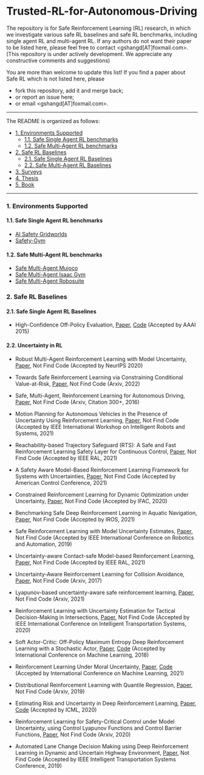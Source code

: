 # Trusted-RL-for-Autonomous-Driving








The repository is for Safe Reinforcement Learning (RL) research, in which we investigate various safe RL baselines and safe RL benchmarks, including single agent RL and multi-agent RL. If any authors do not want their paper to be listed here, please feel free to contact <gshangd[AT]foxmail.com>. (This repository is under actively development. We appreciate any constructive comments and suggestions)


You are more than welcome to update this list! If you find a paper about Safe RL which is not listed here, please

- fork this repository, add it and merge back;
- or report an issue here;
- or email <gshangd[AT]foxmail.com>.

***
The README is organized as follows:
- [1. Environments Supported](#1-environments-supported)
  * [1.1. Safe Single Agent RL benchmarks](#11-safe-single-agent-rl-benchmarks)
  * [1.2. Safe Multi-Agent RL benchmarks](#12-safe-multi-agent-rl-benchmarks)
- [2. Safe RL Baselines](#2-safe-rl-baselines)
  * [2.1. Safe Single Agent RL Baselines](#21-safe-single-agent-rl-baselines)
  * [2.2. Safe Multi-Agent RL Baselines](#22-safe-multi-agent-rl-baselines)
- [3. Surveys](#3-surveys)
- [4. Thesis](#4-thesis)
- [5. Book](#5-book)

***



### 1. Environments Supported
#### 1.1. Safe Single Agent RL benchmarks
- [AI Safety Gridworlds](https://github.com/deepmind/ai-safety-gridworlds)
- [Safety-Gym](https://github.com/openai/safety-gym)

#### 1.2. Safe Multi-Agent RL benchmarks
- [Safe Multi-Agent Mujoco](https://github.com/chauncygu/Safe-Multi-Agent-Mujoco)
- [Safe Multi-Agent Isaac Gym](https://github.com/chauncygu/Safe-Multi-Agent-Isaac-Gym)
- [Safe Multi-Agent Robosuite](https://github.com/chauncygu/Safe-Multi-Agent-Robosuite)



### 2. Safe RL Baselines

#### 2.1. Safe Single Agent RL Baselines

- High-Confidence Off-Policy Evaluation, [Paper](https://www.ics.uci.edu/~dechter/courses/ics-295/winter-2018/papers/2015Thomas2015.pdf), [Code](https://github.com/chauncygu/Safe-Reinforcement-Learning-Baseline/tree/main/Safe-RL/safeRL) (Accepted by AAAI 2015)

#### 2.2. Uncertainty in RL

- Robust Multi-Agent Reinforcement Learning with Model Uncertainty, [Paper](https://proceedings.neurips.cc/paper/2020/file/774412967f19ea61d448977ad9749078-Paper.pdf), Not Find Code (Accepted by NeurIPS 2020)

- Towards Safe Reinforcement Learning via Constraining Conditional Value-at-Risk, [Paper](https://arxiv.org/pdf/2206.04436.pdf), Not Find Code (Arxiv, 2022)

- Safe, Multi-Agent, Reinforcement Learning for Autonomous Driving, [Paper](https://arxiv.org/pdf/1610.03295.pdf), Not Find Code (Arxiv, Citation 300+, 2016)

- Motion Planning for Autonomous Vehicles in the Presence of Uncertainty Using Reinforcement Learning, [Paper]([https://arxiv.org/pdf/2110.00640v1.pdf](https://ieeexplore.ieee.org/stamp/stamp.jsp?tp=&arnumber=9636480)), Not Find Code (Accepted by IEEE International Workshop on Intelligent Robots and Systems, 2021)

- Reachability-based Trajectory Safeguard (RTS): A Safe and Fast Reinforcement Learning Safety Layer for Continuous Control, [Paper](https://ieeexplore.ieee.org/stamp/stamp.jsp?tp=&arnumber=9369910), Not Find Code (Accepted by IEEE RAL, 2021)

- A Safety Aware Model-Based Reinforcement Learning Framework for Systems with Uncertainties, [Paper](https://scc-lab.github.io/Preprints/SCC.Mahmud.Hareland.ea2021.pdf), Not Find Code (Accepted by American Control Conference, 2021)

- Constrained Reinforcement Learning for Dynamic Optimization under Uncertainty, [Paper](https://www.sciencedirect.com/science/article/pii/S2405896320306455), Not Find Code (Accepted by IFAC, 2020)

- Benchmarking Safe Deep Reinforcement Learning in Aquatic Navigation, [Paper](https://arxiv.org/pdf/2110.00640v1.pdf), Not Find Code (Accepted by IROS, 2021)

- Safe Reinforcement Learning with Model Uncertainty Estimates, [Paper](https://ieeexplore.ieee.org/stamp/stamp.jsp?tp=&arnumber=8793611), Not Find Code (Accepted by IEEE International Conference on Robotics and Automation, 2019)

- Uncertainty-aware Contact-safe Model-based Reinforcement Learning, [Paper](https://ieeexplore.ieee.org/stamp/stamp.jsp?tp=&arnumber=9376242), Not Find Code (Accepted by IEEE RAL, 2021)

- Uncertainty-Aware Reinforcement Learning for Collision Avoidance, [Paper](https://arxiv.org/pdf/1702.01182.pdf), Not Find Code (Arxiv, 2017)

- Lyapunov-based uncertainty-aware safe reinforcement learning, [Paper](https://arxiv.org/ftp/arxiv/papers/2107/2107.13944.pdf), Not Find Code (Arxiv, 2021)

- Reinforcement Learning with Uncertainty Estimation for Tactical Decision-Making in Intersections, [Paper](https://ieeexplore.ieee.org/stamp/stamp.jsp?tp=&arnumber=9294407), Not Find Code (Accepted by IEEE International Conference on Intelligent Transportation Systems, 2020)

- Soft Actor-Critic: Off-Policy Maximum Entropy Deep Reinforcement Learning with a Stochastic Actor, [Paper](https://proceedings.mlr.press/v80/haarnoja18b.html), [Code](https://github.com/haarnoja/sac) (Accepted by International Conference on Machine Learning, 2018)

- Reinforcement Learning Under Moral Uncertainty, [Paper](https://proceedings.mlr.press/v139/ecoffet21a.html), [Code](https://github.com/uber-research/normative-uncertainty) (Accepted by International Conference on Machine Learning, 2021)

- Distributional Reinforcement Learning with Quantile Regression, [Paper](https://arxiv.org/pdf/1710.10044.pdf), Not Find Code (Arxiv, 2019)

- Estimating Risk and Uncertainty in Deep Reinforcement Learning, [Paper](https://arxiv.org/abs/1905.09638), [Code](https://github.com/IndustAI/risk-and-uncertainty) (Accepted by ICML, 2020)

- Reinforcement Learning for Safety-Critical Control under Model Uncertainty, using Control Lyapunov Functions and Control Barrier Functions, [Paper](https://arxiv.org/pdf/2004.07584.pdf), Not Find Code (Arxiv, 2020)

- Automated Lane Change Decision Making using Deep Reinforcement Learning in Dynamic and Uncertain Highway Environment, [Paper](https://ieeexplore.ieee.org/document/8917192), Not Find Code (Accepted by IEEE Intelligent Transportation Systems Conference, 2019)
